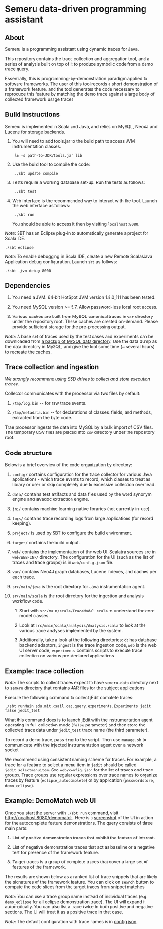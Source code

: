 # Semeru data-driven programming assistant

## About

Semeru is a programming assistant using dynamic traces for Java.

This repository contains the trace collection and aggregation tool, and a series of analysis
built on top of it to produce symbolic code from a demo trace query.

Essentially, this is programming-by-demonstration paradigm applied to software frameworks.
The user of this tool records a short demonstration of a framework feature, and the tool generates the code
necessary to reproduce this feature by matching the demo trace against a large body of collected framework usage traces

## Build instructions

Semeru is implemented in Scala and Java, and relies on MySQL, Neo4J and Lucene for storage backends.

1. You will need to add tools.jar to the build path to access JVM instrumentation classes.

        ln -s path-to-JDK/tools.jar lib

2. Use the build tool to compile the code:

        ./sbt update compile
    
3. Tests require a working database set-up. Run the tests as follows:
     
        ./sbt test

4. Web interface is the recommended way to interact with the tool. Launch the web interface as follows:

        ./sbt run
    
   You should be able to access it then by visiting `localhost:8080`.

_Note_:
SBT has an Eclipse plug-in to automatically generate a project for Scala IDE.

    ./sbt eclipse

_Note_:
To enable debugging in Scala IDE, create a new Remote Scala/Java Application debug configuration. Launch `sbt` as follows:

    ./sbt -jvm-debug 8000
    
## Dependencies

1. You need a JVM. 64-bit HotSpot JVM version 1.8.0_111 has been tested.

2. You need MySQL version >= 5.7. Allow password-less local root access.

3. Various caches are built from MySQL canonical traces in `var` directory under the repository root. These caches are created on-demand. Please provide sufficient storage for the pre-processing output.

_Note_:
A base set of traces used by the test cases and experiments can be downloaded from [a backup of MySQL data directory](http://groups.csail.mit.edu/cap/semeru/semeru-dataset.tar.gz). Use the data dump as the data directory in MySQL, and give the tool some time (~ several hours) to recreate the caches.

## Trace collection and ingestion

_We strongly recommend using SSD drives to collect and store execution traces_.

Collector communicates with the processor via two files by default:

1. `/tmp/log.bin` -- for raw trace events.

2. `/tmp/metadata.bin` -- for declarations of classes, fields, and methods, extracted from the byte code.

Trae processor ingests the data into MySQL by a bulk import of CSV files. The temporary CSV files are placed into `csv` directory under the repository root.

## Code structure

Below is a brief overview of the code organization by directory:

1. `config/` contains configuration for the trace collector for various Java applications - which trace events to record, which classes to treat as library or user or skip completely due to excessive collection overhead.

2. `data/` contains test artifacts and data files used by the word synonym engine and javadoc extraction engine.

3. `jni/` contains machine learning native libraries (not currently in-use).

4. `logs/` contains trace recording logs from large applications (for record keeping).

5. `project/` is used by SBT to configure the build environment.

6. `target/` contains the build output.

7. `web/` contains the implementation of the web UI. Scalatra sources are in `web/WEB-INF/` directory. The configuration for the UI (such as the list of traces and trace groups) is in `web/config.json` file.

8. `var/` contains Neo4J graph databases, Lucene indexes, and caches per each trace.

9. `src/main/java` is the root directory for Java instrumentation agent.

10. `src/main/scala` is the root directory for the ingestion and analysis workflow code.

    1. Start with `src/main/scala/TraceModel.scala` to understand the core model classes.
    
    2. Look at `src/main/scala/analysis/Analysis.scala` to look at the various trace analyses implemented by the system.
    
    3. Additionally, take a look at the following directories: `db` has database backend adaptors, `ingest` is the trace ingestion code, `web` is the web UI server code, `experiments` contains scripts to execute trace collection on various pre-declared applications.

## Example: trace collection

_Note_:
The scripts to collect traces expect to have `semeru-data` directory next to `semeru` directory that contains JAR files for the subject applications. 

Execute the following command to collect jEdit complete traces:

    ./sbt runMain edu.mit.csail.cap.query.experiments.Experiments jedit false jedit_test

What this command does is to launch jEdit with the instrumentation agent operating in full-collection mode (`false` parameter) and then store the collected trace data under `jedit_test` trace name (the third parameter). 

To record a demo trace, pass `true` to the script. Then use `manage.sh` to communicate with the injected instrumentation agent over a network socket.

We recommend using consistent naming scheme for traces. For example, a trace for a feature to select a menu item in `jedit` should be called  `jedit_selectmenuitem`. See `web/config.json` for the list of traces and trace groups. Trace groups use regular expressions over trace names to organize traces by feature (`eclipse_autocomplete`) or by application (`passwordstore`, `demo_eclipse`).

## Example: DemoMatch web UI

Once you start the server with `./sbt run` command, visit [http://localhost:8080/demomatch](http://localhost:8080/demomatch). Here is a [screenshot](doc/demomatch-webui.PDF) of the UI in action for the autocomplete feature demonstrations. The query consists of three main parts:

1. List of positive demonstration traces that exhibit the feature of interest.

2. List of negative demonstration traces that act as baseline or a negative test for presence of the framework feature.

3. Target traces is a group of complete traces that cover a large set of features of the framework.

The results are shown below as a ranked list of trace snippets that are likely the signatures of the framework feature. You can click on `search` button to compute the code slices from the target traces from snippet matches.

_Note_:
You can use a trace group name instead of individual traces (e.g. `demo_eclipse` for all eclipse demonstration trace). The UI will expand it automatically. You can also list a trace twice in both positive and negative sections. The UI will treat it as a positive trace in that case.

_Note_:
The default configuration with trace names is in [config.json](web/config.json).
